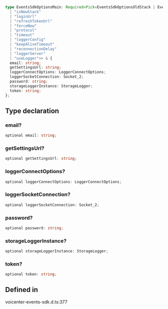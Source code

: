 ```ts
type EventsSdkOptionsMain: Required<Pick<EventsSdkOptionsOldStack | EventsSdkOptionsNewStack, 
  | "isNewStack"
  | "loginUrl"
  | "refreshTokenUrl"
  | "forceNew"
  | "protocol"
  | "timeout"
  | "loggerConfig"
  | "keepAliveTimeout"
  | "reconnectionDelay"
  | "loggerServer"
  | "useLogger">> & {
  email: string;
  getSettingsUrl: string;
  loggerConnectOptions: LoggerConnectOptions;
  loggerSocketConnection: Socket_2;
  password: string;
  storageLoggerInstance: StorageLogger;
  token: string;
};
```

## Type declaration

### email?

```ts
optional email: string;
```

### getSettingsUrl?

```ts
optional getSettingsUrl: string;
```

### loggerConnectOptions?

```ts
optional loggerConnectOptions: LoggerConnectOptions;
```

### loggerSocketConnection?

```ts
optional loggerSocketConnection: Socket_2;
```

### password?

```ts
optional password: string;
```

### storageLoggerInstance?

```ts
optional storageLoggerInstance: StorageLogger;
```

### token?

```ts
optional token: string;
```

## Defined in

voicenter-events-sdk.d.ts:377
